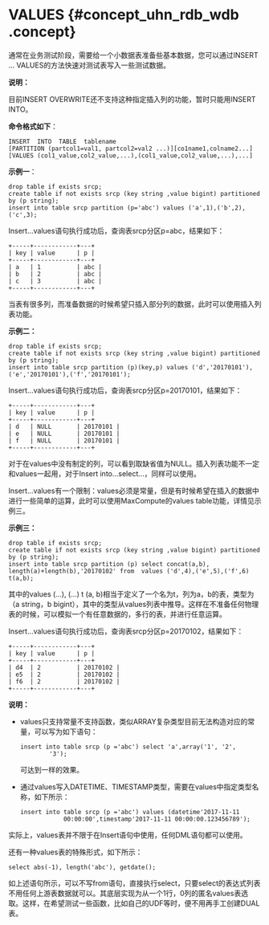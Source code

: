 # VALUES {#concept_uhn_rdb_wdb .concept}

通常在业务测试阶段，需要给一个小数据表准备些基本数据，您可以通过INSERT … VALUES的方法快速对测试表写入一些测试数据。

**说明：** 

目前INSERT OVERWRITE还不支持这种指定插入列的功能，暂时只能用INSERT INTO。

**命令格式如下**：

```
INSERT  INTO  TABLE  tablename 
[PARTITION (partcol1=val1, partcol2=val2 ...)][co1name1,colname2...] 
[VALUES (col1_value,col2_value,...),(col1_value,col2_value,...),...]
```

**示例一**：

```
drop table if exists srcp;
create table if not exists srcp (key string ,value bigint) partitioned by (p string);
insert into table srcp partition (p='abc') values ('a',1),('b',2),('c',3);
```

Insert…values语句执行成功后，查询表srcp分区p=abc，结果如下：

```
+-----+------------+---+
| key | value      | p |
+-----+------------+---+
| a   | 1          | abc |
| b   | 2          | abc |
| c   | 3          | abc |
+-----+------------+---+
```

当表有很多列，而准备数据的时候希望只插入部分列的数据，此时可以使用插入列表功能。

**示例二：**

```
drop table if exists srcp;
create table if not exists srcp (key string ,value bigint) partitioned by (p string);
insert into table srcp partition (p)(key,p) values ('d','20170101'),('e','20170101'),('f','20170101');
```

Insert…values语句执行成功后，查询表srcp分区p=20170101，结果如下：

```
+-----+------------+---+
| key | value      | p |
+-----+------------+---+
| d   | NULL       | 20170101 |
| e   | NULL       | 20170101 |
| f   | NULL       | 20170101 |
+-----+------------+---+
```

对于在values中没有制定的列，可以看到取缺省值为NULL。插入列表功能不一定和values一起用，对于Insert into…select…，同样可以使用。

Insert…values有一个限制：values必须是常量，但是有时候希望在插入的数据中进行一些简单的运算，此时可以使用MaxCompute的values table功能，详情见示例三。

**示例三：**

```
drop table if exists srcp;
create table if not exists srcp (key string ,value bigint) partitioned by (p string);
insert into table srcp partition (p) select concat(a,b), length(a)+length(b),'20170102' from  values ('d',4),('e',5),('f',6) t(a,b);
```

其中的values \(…\), \(…\) t \(a, b\)相当于定义了一个名为t，列为a，b的表，类型为（a string，b bigint），其中的类型从values列表中推导。这样在不准备任何物理表的时候，可以模拟一个有任意数据的，多行的表，并进行任意运算。

Insert…values语句执行成功后，查询表srcp分区p=20170102，结果如下：

```
+-----+------------+---+
| key | value      | p |
+-----+------------+---+
| d4  | 2          | 20170102 |
| e5  | 2          | 20170102 |
| f6  | 2          | 20170102 |
+-----+------------+---+
```

**说明：** 

-   values只支持常量不支持函数，类似ARRAY复杂类型目前无法构造对应的常量，可以写为如下语句：

    ```
    insert into table srcp (p ='abc') select 'a',array('1', '2',
            '3');
    ```

    可达到一样的效果。

-   通过values写入DATETIME、TIMESTAMP类型，需要在values中指定类型名称，如下所示：

    ```
    insert into table srcp (p ='abc') values (datetime'2017-11-11
                00:00:00',timestamp'2017-11-11 00:00:00.123456789');
    ```


实际上，values表并不限于在Insert语句中使用，任何DML语句都可以使用。

还有一种values表的特殊形式，如下所示：

```
select abs(-1), length('abc'), getdate();
```

如上述语句所示，可以不写from语句，直接执行select，只要select的表达式列表不用任何上游表数据就可以。其底层实现为从一个1行，0列的匿名values表选取。这样，在希望测试一些函数，比如自己的UDF等时，便不用再手工创建DUAL表。

